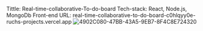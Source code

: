 Tittle: Real-time-collaborative-To-do-board
Tech-stack: React, Node.js, MongoDb
Front-end URL: real-time-collaborative-to-do-board-c0hlqyy0e-ruchs-projects.vercel.app
![4902C080-47BB-43A5-9EB7-8F4C8E724320](https://github.com/user-attachments/assets/5110e731-4393-4b00-b242-a68c1be832dd)
